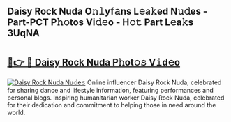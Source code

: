 ## Daisy Rock Nuda O𝚗𝚕yf𝚊ns L𝚎a𝚔ed N𝚞𝚍es - Part-PCT P𝚑𝚘tos Vi𝚍𝚎o - H𝚘𝚝 Part L𝚎a𝚔s 3UqNA

# <h2><a href="http://kfc4c2.oniu.top/?m=Daisy+Rock+Nuda">🔗👉 🔴 Daisy Rock Nuda P𝚑ot𝚘𝚜 V𝚒d𝚎o</a></h2>

[![Daisy Rock Nuda Nu𝚍e𝚜](https://i.imgur.com/0qMVB7G.gif)](http://kfc4c2.oniu.top/?m=Daisy+Rock+Nuda)
Online influencer Daisy Rock Nuda, celebrated for sharing dance and lifestyle information, featuring performances and personal blogs. Inspiring humanitarian worker Daisy Rock Nuda, celebrated for their dedication and commitment to helping those in need around the world.  
